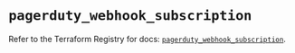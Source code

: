 # `pagerduty_webhook_subscription`

Refer to the Terraform Registry for docs: [`pagerduty_webhook_subscription`](https://registry.terraform.io/providers/pagerduty/pagerduty/3.9.0/docs/resources/webhook_subscription).
